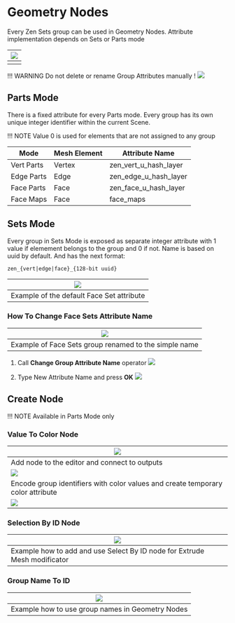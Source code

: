 # Geometry Nodes
Every Zen Sets group can be used in Geometry Nodes. Attribute implementation depends on Sets or Parts mode

| ![](img/screen/geo_nodes/geo_nodes_preview.png) |
|---|
| |

!!! WARNING
    Do not delete or rename Group Attributes manually !
    ![](img/screen/geo_nodes/geo_nodes_parts_not_delete.png)

## Parts Mode
There is a fixed attribute for every Parts mode. Every group has its own unique integer identifier within the current Scene. 

!!! NOTE
    Value 0 is used for elements that are not assigned to any group

| Mode | Mesh Element | Attribute Name |
|---|---|---|
| Vert Parts | Vertex | zen_vert_u_hash_layer |
| Edge Parts | Edge | zen_edge_u_hash_layer |
| Face Parts | Face | zen_face_u_hash_layer |
| Face Maps | Face | face_maps |

## Sets Mode
Every group in Sets Mode is exposed as separate integer attribute with 1 value if elemement belongs to the group and 0 if not. Name is based on uuid by default. And has the next format:
```
zen_{vert|edge|face}_{128-bit uuid}
```

| ![](img/screen/geo_nodes/geo_nodes_sets_mode.png) |
|---|
| Example of the default Face Set attribute |

### How To Change Face Sets Attribute Name
| ![](img/screen/geo_nodes/geo_nodes_change_name_res.png) |
|---|
| Example of Face Sets group renamed to the simple name |

1. Call **Change Group Attribute Name** operator
![](img/screen/geo_nodes/geo_nodes_sets_change_name.png)

2. Type New Attribute Name and press **OK**
![](img/screen/geo_nodes/geo_nodes_sets_change_name_2.png)

## Create Node

!!! NOTE
    Available in Parts Mode only

### Value To Color Node
| ![](img/screen/geo_nodes/geo_nodes_value_to_color.png) |
|---|
| Add node to the editor and connect to outputs |
| ![](img/screen/geo_nodes/add_color_node.gif) |
| Encode group identifiers with color values and create temporary color attribute |
| ![](img/screen/geo_nodes/add_color_node_shading.gif) |

### Selection By ID Node
| ![](img/screen/geo_nodes/select_by_id.gif) |
|---|
| Example how to add and use Select By ID node for Extrude Mesh modificator |

### Group Name To ID
| ![](img/screen/geo_nodes/group_name_to_id.gif) |
|---|
| Example how to use group names in Geometry Nodes |
